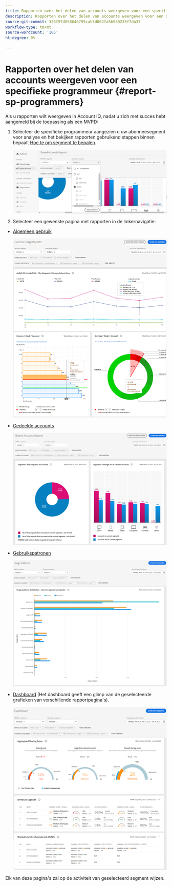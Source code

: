 ```yaml
---
title: Rapporten over het delen van accounts weergeven voor een specifieke programmeur
description: Rapporten over het delen van accounts weergeven voor een specifieke programmeur
source-git-commit: 326f97d058646795cab5d062fa5b980235f7da37
workflow-type: tm+mt
source-wordcount: '105'
ht-degree: 0%

---
```


# Rapporten over het delen van accounts weergeven voor een specifieke programmeur {#report-sp-programmers}

Als u rapporten wilt weergeven in Account IQ, nadat u zich met succes hebt aangemeld bij de toepassing als een MVPD:

1. Selecteer de specifieke programmeur aangezien u uw abonneesegment voor analyse en het bekijken rapporten gebruikend stappen binnen bepaalt [Hoe te om segment te bepalen](/help/AccountIQ/howto-select-segment-timeframe.md).

   ![kanalen selecteren](assets/programmer-selection.png)


1. Selecteer een gewenste pagina met rapporten in de linkernavigatie:

* [Algemeen gebruik](/help/AccountIQ/general-usage-reports.md)

   ![](assets/specific-mvpd-gen-usage.png)
* [Gedeelde accounts](/help/AccountIQ/shared-acc-reports.md)

   ![](assets/specific-mvpd-shared-acc.png)
* [Gebruikspatronen](/help/AccountIQ/usage-patterns.md)

   ![](assets/specific-mvpd-usage-pattern.png)

* [Dashboard](/help/AccountIQ/dashboard.md) (Het dashboard geeft een glimp van de geselecteerde grafieken van verschillende rapportpagina&#39;s).

   ![](assets/specific-mvpd-dashboard.png)

Elk van deze pagina&#39;s zal op de activiteit van geselecteerd segment wijzen.
